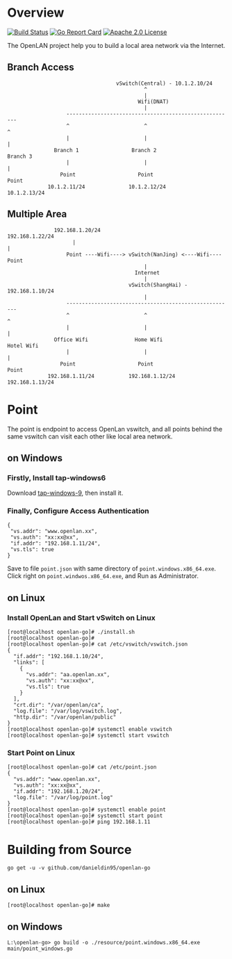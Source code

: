 # Overview 
[![Build Status](https://travis-ci.org/danieldin95/openlan-go.svg?branch=master)](https://travis-ci.org/danieldin95/openlan-go)
[![Go Report Card](https://goreportcard.com/badge/github.com/danieldin95/openlan-go)](https://goreportcard.com/report/danieldin95/openlan-go)
[![Apache 2.0 License](https://img.shields.io/badge/License-Apache%202.0-blue.svg)](LICENSE)

The OpenLAN project help you to build a local area network via the Internet.  

## Branch Access

                                       vSwitch(Central) - 10.1.2.10/24
                                                ^
                                                |   
                                              Wifi(DNAT)
                                                |
                       ------------------------------------------------------
                       ^                        ^                           ^
                       |                        |                           |
                   Branch 1                 Branch 2                     Branch 3    
                       |                        |                           |
                     Point                    Point                       Point
                 10.1.2.11/24              10.1.2.12/24                  10.1.2.13/24

## Multiple Area
                
                   192.168.1.20/24                                 192.168.1.22/24
                         |                                                 |
                       Point ----Wifi----> vSwitch(NanJing) <----Wifi---- Point
                                                |
                                             Internet 
                                                |
                                           vSwitch(ShangHai) - 192.168.1.10/24
                                                |
                       ------------------------------------------------------
                       ^                        ^                           ^
                       |                        |                           |
                   Office Wifi               Home Wifi                 Hotel Wifi     
                       |                        |                           |
                     Point                    Point                       Point
                 192.168.1.11/24           192.168.1.12/24              192.168.1.13/24
                  

# Point
The point is endpoint to access OpenLan vswitch, and all points behind the same vswitch can visit each other like local area network. 

## on Windows
### Firstly, Install tap-windows6

Download [tap-windows-9](https://github.com/danieldin95/openlan-go/releases/download/tap-windows-9/tap-windows-9.21.2.exe), then install it. 

### Finally, Configure Access Authentication

    {
     "vs.addr": "www.openlan.xx",
     "vs.auth": "xx:xx@xx",
     "if.addr": "192.168.1.11/24",
     "vs.tls": true
    }
   
   Save to file `point.json` with same directory of  `point.windows.x86_64.exe`. Click right on `point.windwos.x86_64.exe`, and Run as Administrator.

## on Linux
### Install OpenLan and Start vSwitch on Linux

    [root@localhost openlan-go]# ./install.sh
    [root@localhost openlan-go]# 
    [root@localhost openlan-go]# cat /etc/vswitch/vswitch.json
    {
      "if.addr": "192.168.1.10/24",
      "links": [
        {
          "vs.addr": "aa.openlan.xx",
          "vs.auth": "xx:xx@xx",
          "vs.tls": true
        }
      ],
      "crt.dir": "/var/openlan/ca",
      "log.file": "/var/log/vswitch.log",
      "http.dir": "/var/openlan/public"
    }
    [root@localhost openlan-go]# systemctl enable vswitch
    [root@localhost openlan-go]# systemctl start vswitch

### Start Point on Linux

    [root@localhost openlan-go]# cat /etc/point.json
    {
      "vs.addr": "www.openlan.xx",
      "vs.auth": "xx:xx@xx",
      "if.addr": "192.168.1.20/24",
      "log.file": "/var/log/point.log"
    }
    [root@localhost openlan-go]# systemctl enable point
    [root@localhost openlan-go]# systemctl start point
    [root@localhost openlan-go]# ping 192.168.1.11
    

# Building from Source

    go get -u -v github.com/danieldin95/openlan-go  

## on Linux

    [root@localhost openlan-go]# make

## on Windows
    
    L:\openlan-go> go build -o ./resource/point.windows.x86_64.exe main/point_windows.go
